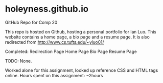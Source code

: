 holeyness.github.io
===================

GitHub Repo for Comp 20

This repo is hosted on Github, hosting a personal portfolio for Ian Luo.
This website contains a home page, a bio page and a resume page. It is also redirected from http://www.cs.tufts.edu/~yluo01/

Completed:
Redirection Page
Home Page
Bio Page
Resume Page

TODO:
None.

Worked alone for this assignment, looked up reference CSS and HTML tags online.
Hours spent on this assignment: ~2hours